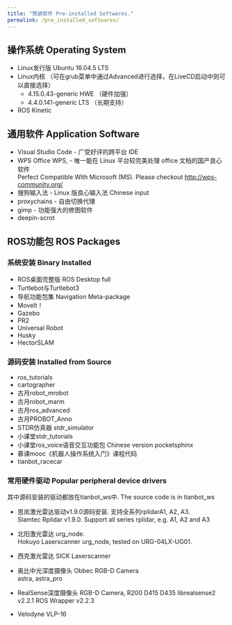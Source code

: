 ```yaml
---
title: "预装软件 Pre-installed Softwares."
permalink: /pre_installed_softwares/
---
```


## 操作系统 Operating System
- Linux发行版 Ubuntu 16.04.5 LTS
- Linux内核 （可在grub菜单中通过Advanced进行选择，在LiveCD启动中则可以直接选择）
  - 4.15.0.43-generic HWE （硬件加强）
  - 4.4.0.141-generic LTS （长期支持）
- ROS Kinetic

## 通用软件 Application Software
- Visual Studio Code - 广受好评的跨平台 IDE  
- WPS Office WPS, - 唯一能在 Linux 平台较完美处理 office 文档的国产良心软件   
  Perfect Compatible With Microsoft (MS). Please checkout http://wps-community.org/
- 搜狗输入法 - Linux 版良心输入法  Chinese input
- proxychains - 自由切换代理  
- gimp - 功能强大的修图软件
- deepin-scrot  


## ROS功能包 ROS Packages
### 系统安装 Binary Installed
- ROS桌面完整版 ROS Desktop full
- Turtlebot与Turtlebot3
- 导航功能包集  Navigation Meta-package
- MoveIt！
- Gazebo
- PR2
- Universal Robot
- Husky
- HectorSLAM

### 源码安装 Installed from Source
- ros_tutorials
- cartographer
- 古月robot_mrobot
- 古月robot_marm
- 古月ros_advanced
- 古月PROBOT_Anno
- STDR仿真器 stdr_simulator
- 小课堂stdr_tutorials
- 小课堂ros_voice语音交互功能包 Chinese version pocketsphinx
- 慕课mooc《机器人操作系统入门》课程代码
- tianbot_racecar  

### 常用硬件驱动  Popular peripheral device drivers
其中源码安装的驱动都放在tianbot_ws中. The source code is in tianbot_ws 
- 思岚激光雷达驱动v1.9.0源码安装. 支持全系列rplidarA1, A2, A3.  
Slamtec Rplidar v1.9.0. Support all series rplidar, e.g. A1, A2 and A3
- 北阳激光雷达 urg_node.   
Hokuyo Laserscanner urg_node, tested on URG-04LX-UG01.  

- 西克激光雷达 SICK Laserscanner  

- 奥比中光深度摄像头 Obbec RGB-D Camera  
astra, astra_pro  

- RealSense深度摄像头 RGB-D Camera, R200 D415 D435
librealsense2 v2.2.1
ROS Wrapper v2.2.3

- Velodyne VLP-16
